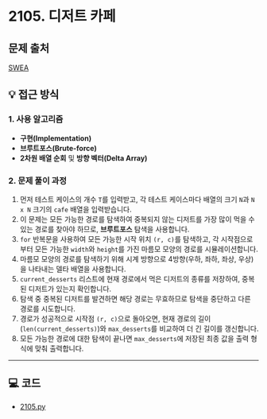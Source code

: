 # 2105. 디저트 카페

## 문제 출처
[SWEA](https://swexpertacademy.com/main/talk/solvingClub/problemView.do?solveclubId=AZgvQCv6GNXHBIT9&contestProbId=AV5VwAr6APYDFAWu&probBoxId=AZjE2kOaAXDHBIO0&type=PROBLEM&problemBoxTitle=8%EC%9B%94+3-4%EC%A3%BC%EC%B0%A8%288%2F28%EA%B9%8C%EC%A7%80+%ED%91%B8%EC%8B%9C%EC%98%A4%29&problemBoxCnt=4)

## 💡 접근 방식

### 1. 사용 알고리즘
* **구현(Implementation)**
* **브루트포스(Brute-force)**
* **2차원 배열 순회** 및 **방향 벡터(Delta Array)**

### 2. 문제 풀이 과정
1.  먼저 테스트 케이스의 개수 `T`를 입력받고, 각 테스트 케이스마다 배열의 크기 `N`과 `N x N` 크기의 `cafe` 배열을 입력받습니다.
2.  이 문제는 모든 가능한 경로를 탐색하여 중복되지 않는 디저트를 가장 많이 먹을 수 있는 경로를 찾아야 하므로, **브루트포스** 탐색을 사용합니다.
3.  `for` 반복문을 사용하여 모든 가능한 시작 위치 `(r, c)`를 탐색하고, 각 시작점으로부터 모든 가능한 `width`와 `height`를 가진 마름모 모양의 경로를 시뮬레이션합니다.
4.  마름모 모양의 경로를 탐색하기 위해 시계 방향으로 4방향(우하, 좌하, 좌상, 우상)을 나타내는 델타 배열을 사용합니다.
5.  `current_desserts` 리스트에 현재 경로에서 먹은 디저트의 종류를 저장하여, 중복된 디저트가 있는지 확인합니다.
6.  탐색 중 중복된 디저트를 발견하면 해당 경로는 무효하므로 탐색을 중단하고 다른 경로를 시도합니다.
7.  경로가 성공적으로 시작점 `(r, c)`으로 돌아오면, 현재 경로의 길이(`len(current_desserts)`)와 `max_desserts`를 비교하여 더 긴 길이를 갱신합니다.
8.  모든 가능한 경로에 대한 탐색이 끝나면 `max_desserts`에 저장된 최종 값을 출력 형식에 맞춰 출력합니다.

---

## 💻 코드
* [2105.py](2105.py)